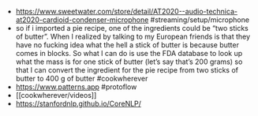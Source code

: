 - https://www.sweetwater.com/store/detail/AT2020--audio-technica-at2020-cardioid-condenser-microphone #streaming/setup/microphone
- so if i imported a pie recipe, one of the ingredients could be “two sticks of butter”. When I realized by talking to my European friends is that they have no fucking idea what the hell a stick of butter is because butter comes in blocks. So what I can do is use the FDA database to look up what the mass is for one stick of butter  (let’s say that’s 200 grams) so that I can convert the ingredient for the pie recipe from two sticks of butter to 400 g of butter #cookwherever
- https://www.patterns.app #protoflow
- [[cookwherever/videos]]
- https://stanfordnlp.github.io/CoreNLP/